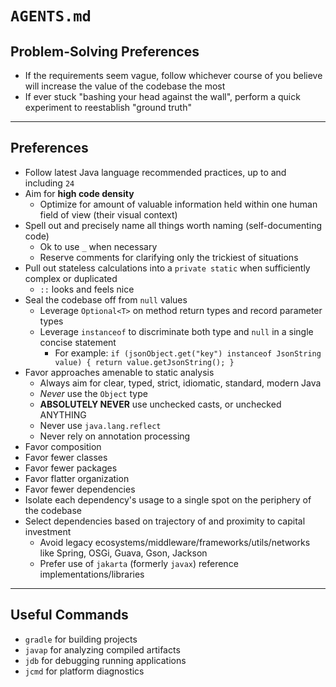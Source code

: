 # `AGENTS.md`

## Problem-Solving Preferences

* If the requirements seem vague, follow whichever course of you believe will increase the value of the codebase the most
* If ever stuck "bashing your head against the wall", perform a quick experiment to reestablish "ground truth"

---

## Preferences

* Follow latest Java language recommended practices, up to and including `24`
* Aim for **high code density**
  * Optimize for amount of valuable information held within one human field of view (their visual context)
* Spell out and precisely name all things worth naming (self-documenting code)
  * Ok to use `_` when necessary
  * Reserve comments for clarifying only the trickiest of situations
* Pull out stateless calculations into a `private static` when sufficiently complex or duplicated
  * `::` looks and feels nice
* Seal the codebase off from `null` values
  * Leverage `Optional<T>` on method return types and record parameter types
  * Leverage `instanceof` to discriminate both type and `null` in a single concise statement
    * For example: `if (jsonObject.get("key") instanceof JsonString value) { return value.getJsonString(); }`
* Favor approaches amenable to static analysis
  * Always aim for clear, typed, strict, idiomatic, standard, modern Java
  * _Never_ use the `Object` type
  * **ABSOLUTELY NEVER** use unchecked casts, or unchecked ANYTHING
  * Never use `java.lang.reflect`
  * Never rely on annotation processing
* Favor composition
* Favor fewer classes
* Favor fewer packages
* Favor flatter organization
* Favor fewer dependencies
* Isolate each dependency's usage to a single spot on the periphery of the codebase
* Select dependencies based on trajectory of and proximity to capital investment
  * Avoid legacy ecosystems/middleware/frameworks/utils/networks like Spring, OSGi, Guava, Gson, Jackson
  * Prefer use of `jakarta` (formerly `javax`) reference implementations/libraries

---

## Useful Commands

* `gradle` for building projects
* `javap` for analyzing compiled artifacts
* `jdb` for debugging running applications
* `jcmd` for platform diagnostics